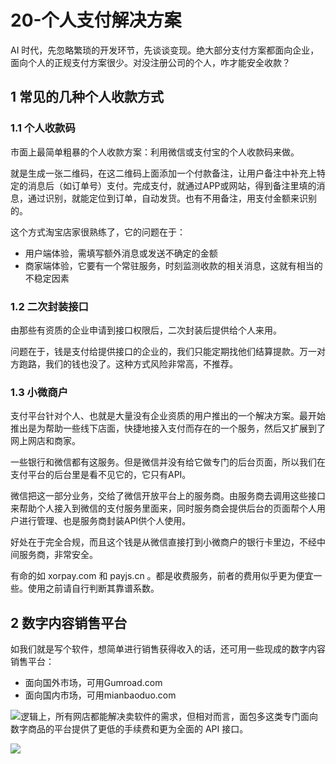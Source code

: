 # 20-个人支付解决方案

AI 时代，先忽略繁琐的开发环节，先谈谈变现。绝大部分支付方案都面向企业，面向个人的正规支付方案很少。对没注册公司的个人，咋才能安全收款？

## 1 常见的几种个人收款方式

### 1.1 个人收款码

市面上最简单粗暴的个人收款方案：利用微信或支付宝的个人收款码来做。

就是生成一张二维码，在这二维码上面添加一个付款备注，让用户备注中补充上特定的消息后（如订单号）支付。完成支付，就通过APP或网站，得到备注里填的消息，通过识别，就能定位到订单，自动发货。也有不用备注，用支付金额来识别的。

这个方式淘宝店家很熟练了，它的问题在于：

- 用户端体验，需填写额外消息或发送不确定的金额
- 商家端体验，它要有一个常驻服务，时刻监测收款的相关消息，这就有相当的不稳定因素

### 1.2 二次封装接口

由那些有资质的企业申请到接口权限后，二次封装后提供给个人来用。

问题在于，钱是支付给提供接口的企业的，我们只能定期找他们结算提款。万一对方跑路，我们的钱也没了。这种方式风险非常高，不推荐。

### 1.3 小微商户

支付平台针对个人、也就是大量没有企业资质的用户推出的一个解决方案。最开始推出是为帮助一些线下店面，快捷地接入支付而存在的一个服务，然后又扩展到了网上网店和商家。

一些银行和微信都有这服务。但是微信并没有给它做专门的后台页面，所以我们在支付平台的后台里是看不见它的，它只有API。

微信把这一部分业务，交给了微信开放平台上的服务商。由服务商去调用这些接口来帮助个人接入到微信的支付服务里面来，同时服务商会提供后台的页面帮个人用户进行管理、也是服务商封装API供个人使用。

好处在于完全合规，而且这个钱是从微信直接打到小微商户的银行卡里边，不经中间服务商，非常安全。

有命的如 xorpay.com 和 payjs.cn 。都是收费服务，前者的费用似乎更为便宜一些。使用之前请自行判断其靠谱系数。

## 2 数字内容销售平台

如我们就是写个软件，想简单进行销售获得收入的话，还可用一些现成的数字内容销售平台：

- 面向国外市场，可用Gumroad.com
- 面向国内市场，可用mianbaoduo.com



![](https://r.ftqq.com/lean-side-bussiness/images/4fa2ce0a1d95a2aae0099970b1d580f12e571adf1e68cef076bbdab9d822eded.png)逻辑上，所有网店都能解决卖软件的需求，但相对而言，面包多这类专门面向数字商品的平台提供了更低的手续费和更为全面的 API 接口。

![](https://r.ftqq.com/lean-side-bussiness/images/a79a80cfb44f3a354f3de91fde1fb92f1815c9a446d77d27b1f7a24a44ff7239.png)